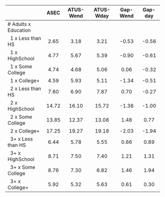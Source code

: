 
|                      |         ASEC |    ATUS-Wend |    ATUS-Wday |     Gap-Wend |      Gap-day |
| -------------------- | :----------: | :----------: | :----------: | :----------: | :----------: |
| # Adults x Education |              |              |              |              |              |
| &nbsp;&nbsp;1 x Less than HS |         2.65 |         3.18 |         3.21 |        -0.53 |        -0.56 |
| &nbsp;&nbsp;1 x HighSchool |         4.77 |         5.67 |         5.39 |        -0.90 |        -0.61 |
| &nbsp;&nbsp;1 x Some College |         4.74 |         4.68 |         5.06 |         0.06 |        -0.32 |
| &nbsp;&nbsp;1 x College+ |         4.59 |         5.93 |         5.11 |        -1.34 |        -0.51 |
| &nbsp;&nbsp;2 x Less than HS |         7.60 |         6.90 |         7.87 |         0.70 |        -0.27 |
| &nbsp;&nbsp;2 x HighSchool |        14.72 |        16.10 |        15.72 |        -1.38 |        -1.00 |
| &nbsp;&nbsp;2 x Some College |        13.85 |        12.37 |        13.08 |         1.48 |         0.77 |
| &nbsp;&nbsp;2 x College+ |        17.25 |        19.27 |        19.18 |        -2.03 |        -1.94 |
| &nbsp;&nbsp;3+ x Less than HS |         6.44 |         5.78 |         5.55 |         0.66 |         0.89 |
| &nbsp;&nbsp;3+ x HighSchool |         8.71 |         7.50 |         7.40 |         1.21 |         1.31 |
| &nbsp;&nbsp;3+ x Some College |         8.76 |         7.30 |         6.82 |         1.46 |         1.94 |
| &nbsp;&nbsp;3+ x College+ |         5.92 |         5.32 |         5.63 |         0.61 |         0.30 |

